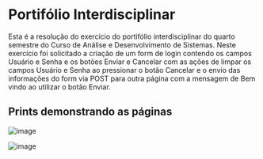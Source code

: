 # Portifólio Interdisciplinar

Esta é a resolução do exercício do portifólio interdisciplinar do quarto semestre do Curso de Análise e Desenvolvimento de Sistemas. Neste exercício foi solicitado a criação de um form de login contendo os campos Usuário e Senha e os botões Enviar e Cancelar com as ações de limpar os campos Usuário e Senha ao pressionar o botão Cancelar e o envio das informações do form via POST para outra página com a mensagem de Bem vindo ao utilizar o botão Enviar.

## Prints demonstrando as páginas
![image](https://user-images.githubusercontent.com/77086466/197421024-80d1095c-4c3e-417b-b2d8-99d81c51211e.png)

![image](https://user-images.githubusercontent.com/77086466/197421043-415be085-e782-4919-8852-468bdfca3b57.png)
